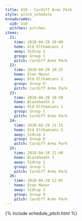 ```yaml
---
title: U10 - Cardiff Arms Park
style: pitch_schedule
breadcrumbs:
  u10: U10
  pitches: pitches
items:
  21:
    time: 2018-04-29 10:00
    home: Old Elthamians 1
    away: Sidcup 1
    group: Group C
    pitch: Cardiff Arms Park
  22:
    time: 2018-04-29 10:25
    home: Eton Manor
    away: Old Elthamians 2
    group: Group D
    pitch: Cardiff Arms Park
  23:
    time: 2018-04-29 10:50
    home: Blackheath 3
    away: Old Elthamians 1
    group: Group C
    pitch: Cardiff Arms Park
  24:
    time: 2018-04-29 11:15
    home: Old Elthamians 2
    away: Sidcup 2
    group: Group D
    pitch: Cardiff Arms Park
  25:
    time: 2018-04-29 11:40
    home: Blackheath 3
    away: Sidcup 1
    group: Group C
    pitch: Cardiff Arms Park
  26:
    time: 2018-04-29 12:05
    home: Eton Manor
    away: Sidcup 2
    group: Group D
    pitch: Cardiff Arms Park
---
```


{% include schedule_pitch.html %}
